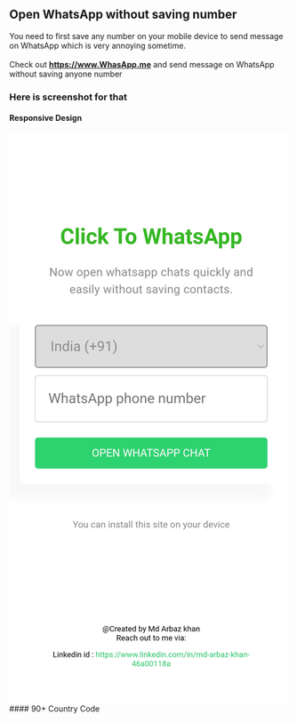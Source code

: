 ## Open WhatsApp without saving number
You need to first save any number on your mobile device to send message on WhatsApp which is very annoying sometime.<br>
<br>
Check out <b>https://www.WhasApp.me</b> and send message on WhatsApp without saving anyone number
<br>
### Here is screenshot for that 

#### Responsive Design
<img src="https://raw.githubusercontent.com/MdArbazkhan/message-on-whatsapp-without-saving-number/main/Screenshot_2021-07-11-19-35-13-32.jpg">
#### 90+ Country Code

